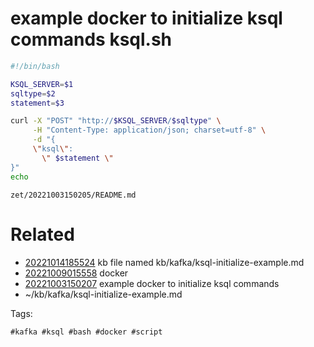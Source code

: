 # example docker to initialize ksql commands ksql.sh

```bash
#!/bin/bash

KSQL_SERVER=$1
sqltype=$2
statement=$3

curl -X "POST" "http://$KSQL_SERVER/$sqltype" \
     -H "Content-Type: application/json; charset=utf-8" \
     -d "{
     \"ksql\": 
       \" $statement \"
}"
echo
```

` zet/20221003150205/README.md `

# Related

- [20221014185524](/zet/20221014185524/README.md) kb file named kb/kafka/ksql-initialize-example.md
- [20221009015558](/zet/20221009015558/README.md) docker
- [20221003150207](/zet/20221003150207/README.md) example docker to initialize ksql commands
- ~/kb/kafka/ksql-initialize-example.md

Tags:

    #kafka #ksql #bash #docker #script
